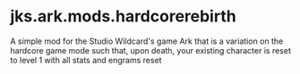 # jks.ark.mods.hardcorerebirth
A simple mod for the Studio Wildcard's game Ark that is a variation on the hardcore game mode such that, upon death, your existing character is reset to level 1 with all stats and engrams reset
